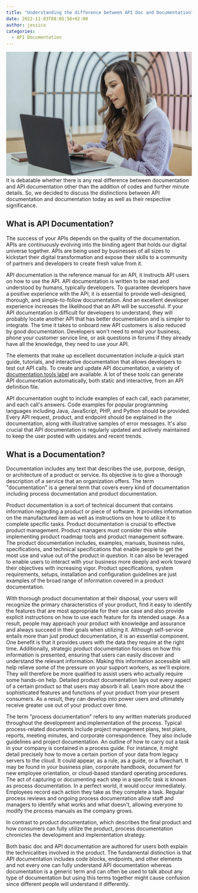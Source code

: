 ```yaml
---
title: "Understanding the difference between API Doc and Documentation"
date: 2022-11-03T08:05:56+02:00
author: jessica
categories: 
  - API Documentation
---
```


![Documentation](./documentation.jpeg)
It is debatable whether there is any real difference between documentation and API documentation other than the addition of codes and further minute details. So, we decided to discuss the distinctions between API documentation and documentation today as well as their respective significance.
 
## What is API Documentation?
The success of your APIs depends on the quality of the documentation. APIs are continuously evolving into the binding agent that holds our digital universe together. APIs are being used by businesses of all sizes to kickstart their digital transformation and expose their skills to a community of partners and developers to create fresh value from it.
 
API documentation is the reference manual for an API, it instructs API users on how to use the API. API documentation is written to be read and understood by humans, typically developers. To guarantee developers have a positive experience with the API, it is essential to provide well-designed, thorough, and simple-to-follow documentation. And an excellent developer experience increases the likelihood that an API will be successful. If your API documentation is difficult for developers to understand, they will probably locate another API that has better documentation and is simpler to integrate. The time it takes to onboard new API customers is also reduced by good documentation. Developers won't need to email your business, phone your customer service line, or ask questions in forums if they already have all the knowledge, they need to use your API.
 
The elements that make up excellent documentation include a quick start guide, tutorials, and interactive documentation that allows developers to test out API calls. To create and update API documentation, a variety of [documentation tools label](../C:/Hugo/apitoolkit-landing/content/blog/top-8-api-documentation-tools-for-developers) are available. A lot of these tools can generate API documentation automatically, both static and interactive, from an API definition file.
 
API documentation ought to include examples of each call, each parameter, and each call's answers. Code examples for popular programming languages including Java, JavaScript, PHP, and Python should be provided. Every API request, product, and endpoint should be explained in the documentation, along with illustrative samples of error messages. It's also crucial that API documentation is regularly updated and actively maintained to keep the user posted with updates and recent trends.
 
## What is a Documentation?
Documentation includes any text that describes the use, purpose, design, or architecture of a product or service. Its objective is to give a thorough description of a service that an organization offers. The term "documentation" is a general term that covers every kind of documentation including process documentation and product documentation.

Product documentation is a sort of technical document that contains information regarding a product or piece of software. It provides information on the manufactured item as well as instructions on how to utilize it to complete specific tasks. Product documentation is crucial to effective product management. Product managers must consider this while implementing product roadmap tools and product management software. The product documentation includes, examples, manuals, business rules, specifications, and technical specifications that enable people to get the most use and value out of the product in question. It can also be leveraged to enable users to interact with your business more deeply and work toward their objectives with increasing vigor. Product specifications, system requirements, setups, installation and configuration guidelines are just examples of the broad range of information covered in a product documentation. 

With thorough product documentation at their disposal, your users will recognize the primary characteristics of your product, find it easy to identify the features that are most appropriate for their use case and also provide explicit instructions on how to use each feature for its intended usage. As a result, people may approach your product with knowledge and assurance and always succeed in their goals when utilizing it. Although self-service entails more than just product documentation, it is an essential component. One benefit is that it provides users with the data they require at the right time. Additionally, strategic product documentation focuses on how this information is presented, ensuring that users can easily discover and understand the relevant information. Making this information accessible will help relieve some of the pressure on your support workers, as we'll explore. They will therefore be more qualified to assist users who actually require some hands-on help. Detailed product documentation lays out every aspect of a certain product so that users may absorb it all. Learn more about the sophisticated features and functions of your product from your present consumers. As a result, they can develop into power users and ultimately receive greater use out of your product over time.
 
The term "process documentation" refers to any written materials produced throughout the development and implementation of the process. Typical process-related documents include project management plans, test plans, reports, meeting minutes, and corporate correspondence. They also include guidelines and project documentation. An outline of how to carry out a task in your company is contained in a process guide. For instance, it might detail precisely how to move a certain portion of your data from legacy servers to the cloud. It could appear, as a rule, as a guide, or a flowchart. It may be found in your business plan, corporate handbook, document for new employee orientation, or cloud-based standard operating procedures. The act of capturing or documenting each step in a specific task is known as process documentation. In a perfect world, it would occur immediately. Employees record each action they take as they complete a task. Regular process reviews and ongoing process documentation allow staff and managers to identify what works and what doesn't, allowing everyone to modify the process manuals as the company grows.

In contrast to product documentation, which describes the final product and how consumers can fully utilize the product, process documentation chronicles the development and implementation strategy.
 
Both basic doc and API documentation are authored for users both explain the technicalities involved in the product. The fundamental distinction is that API documentation includes code blocks, endpoints, and other elements and not every one can fully understand API documentation whereas documentation is a generic term and can often be used to talk about any type of documentation but using this terms together might cause confusion since different people will understand it differently.



